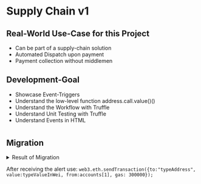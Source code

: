 # Supply Chain v1
## Real-World Use-Case for this Project
- Can be part of a supply-chain solution
- Automated Dispatch upon payment
- Payment collection without middlemen
## Development-Goal
- Showcase Event-Triggers
- Understand the low-level function address.call.value()()
- Understand the Workflow with Truffle
- Understand Unit Testing with Truffle
- Understand Events in HTML
#
#
## Migration
<details><summary>Result of Migration</summary>
Starting migrations...
======================
> Network name:    'develop'
> Network id:      5777
> Block gas limit: 6721975 (0x6691b7)


1_initial_migration.js
======================

   Replacing 'Migrations'
   ----------------------
   > transaction hash:    0x00d54d39322ca7c41ed6267645a4a8abdffe44597a1a94916c512a287cf569e3
   > Blocks: 0            Seconds: 0
   > contract address:    0xf791eaf0093C1C8CdBC936b2A309f4873acfd540
   > block number:        1
   > block timestamp:     1656668918
   > account:             0x7EdDf023a1787cCC1F2Db770472DC8732F6C28B2
   > balance:             99.999315121375
   > gas used:            202927 (0x318af)
   > gas price:           3.375 gwei
   > value sent:          0 ETH
   > total cost:          0.000684878625 ETH

   > Saving migration to chain.
   > Saving artifacts
   -------------------------------------
   > Total cost:      0.000684878625 ETH


2_deploy_contracts.js
=====================

   Replacing 'ItemManager'
   -----------------------
   > transaction hash:    0xdc3b9865ecb0c51bfab6c40e2c16fd41cd7b1ff5352b39e24b45c886afd5891c
   > Blocks: 0            Seconds: 0
   > contract address:    0xd2144A9e7bF0D3961d48d364a3EB4D1d4d595C3D
   > block number:        3
   > block timestamp:     1656668920
   > account:             0x7EdDf023a1787cCC1F2Db770472DC8732F6C28B2
   > balance:             99.994505864892816334
   > gas used:            1466475 (0x16606b)
   > gas price:           3.177018799 gwei
   > value sent:          0 ETH
   > total cost:          0.004659018643263525 ETH

   > Saving migration to chain.
   > Saving artifacts
   -------------------------------------
   > Total cost:     0.004659018643263525 ETH

Summary
=======
> Total deployments:   2
> Final cost:          0.005343897268263525 ETH
</details>

After receiving the alert use:
```web3.eth.sendTransaction({to:"typeAddress", value:typeValueInWei, from:accounts[1], gas: 300000});```
